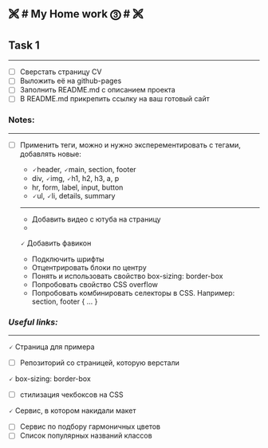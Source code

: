 🙨 # My Home work ⓷ # 🙨
---
## Task 1 ##
---

- [ ] Сверстать страницу CV
- [ ] Выложить её на github-pages
- [ ] Заполнить README.md с описанием проекта
- [ ] В README.md прикрепить ссылку на ваш готовый сайт

### Notes: ###
---

- [ ] Применить теги, можно и нужно эксперементировать с тегами, добавлять новые:

  - 🗸header, 🗸main, section, footer
  - div, 🗸img, 🗸h1, h2, h3, a, p
  - hr, form, label, input, button
  - 🗸ul, 🗸li, details, summary
  ***
  - Добавить видео с ютуба на страницу
  - 
  🗸 Добавить фавикон
  - Подключить шрифты
  - Отцентрировать блоки по центру
  - Понять и использовать свойство box-sizing: border-box
  - Попробовать свойство CSS overflow
  - Попробовать комбинировать селекторы в CSS. Например: section, footer { ... }

### *Useful links:* ###
---
🗸 Страница для примера
- [ ] Репозиторий со страницей, которую верстали

🗸 box-sizing: border-box
- [ ] стилизация чекбоксов на CSS

🗸 Сервис, в котором накидали макет
- [ ] Сервис по подбору гармоничных цветов
- [ ] Список популярных названий классов
